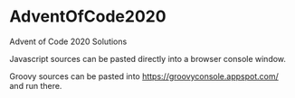 # AdventOfCode2020
Advent of Code 2020 Solutions

Javascript sources can be pasted directly into a browser console window.

Groovy sources can be pasted into https://groovyconsole.appspot.com/ and run there.
